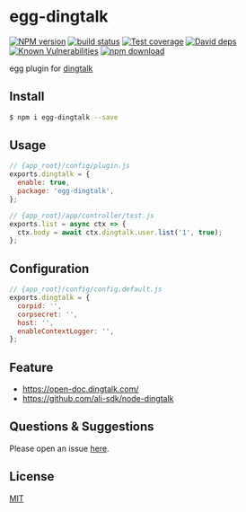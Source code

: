 # egg-dingtalk

[![NPM version][npm-image]][npm-url]
[![build status][travis-image]][travis-url]
[![Test coverage][codecov-image]][codecov-url]
[![David deps][david-image]][david-url]
[![Known Vulnerabilities][snyk-image]][snyk-url]
[![npm download][download-image]][download-url]

[npm-image]: https://img.shields.io/npm/v/egg-dingtalk.svg?style=flat-square
[npm-url]: https://npmjs.org/package/egg-dingtalk
[travis-image]: https://img.shields.io/travis/eggjs/egg-dingtalk.svg?style=flat-square
[travis-url]: https://travis-ci.org/eggjs/egg-dingtalk
[codecov-image]: https://img.shields.io/codecov/c/github/eggjs/egg-dingtalk.svg?style=flat-square
[codecov-url]: https://codecov.io/github/eggjs/egg-dingtalk?branch=master
[david-image]: https://img.shields.io/david/eggjs/egg-dingtalk.svg?style=flat-square
[david-url]: https://david-dm.org/eggjs/egg-dingtalk
[snyk-image]: https://snyk.io/test/npm/egg-dingtalk/badge.svg?style=flat-square
[snyk-url]: https://snyk.io/test/npm/egg-dingtalk
[download-image]: https://img.shields.io/npm/dm/egg-dingtalk.svg?style=flat-square
[download-url]: https://npmjs.org/package/egg-dingtalk

egg plugin for [dingtalk](http://www.dingtalk.com)

## Install

```bash
$ npm i egg-dingtalk --save
```

## Usage

```js
// {app_root}/config/plugin.js
exports.dingtalk = {
  enable: true,
  package: 'egg-dingtalk',
};

// {app_root}/app/controller/test.js
exports.list = async ctx => {
  ctx.body = await ctx.dingtalk.user.list('1', true);
};
```

## Configuration
```js
// {app_root}/config/config.default.js
exports.dingtalk = {
  corpid: '',
  corpsecret: '',
  host: '',
  enableContextLogger: '',
};
```

## Feature

- https://open-doc.dingtalk.com/
- https://github.com/ali-sdk/node-dingtalk

## Questions & Suggestions

Please open an issue [here](https://github.com/eggjs/egg/issues).

## License

[MIT](LICENSE)

